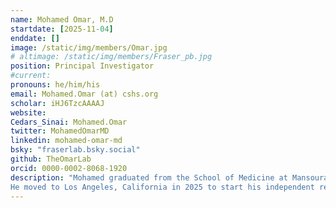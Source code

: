 ```yaml
---
name: Mohamed Omar, M.D
startdate: [2025-11-04]
enddate: []
image: /static/img/members/Omar.jpg
# altimage: /static/img/members/Fraser_pb.jpg
position: Principal Investigator
#current:
pronouns: he/him/his
email: Mohamed.Omar (at) cshs.org
scholar: iHJ6TzcAAAAJ
website:
Cedars_Sinai: Mohamed.Omar
twitter: MohamedOmarMD
linkedin: mohamed-omar-md
bsky: "fraserlab.bsky.social"
github: TheOmarLab
orcid: 0000-0002-8068-1920
description: "Mohamed graduated from the School of Medicine at Mansoura University, Egypt. He recieved postdoctoral training in Computational Genomics at [Johns Hopkins University School of Medicine](https://www.hopkinsmedicine.org/) and in Computational Pathology from [Weill Medical College of Cornell University](https://weill.cornell.edu/) in the Lab of [Dr. Luigi Marchionni](https://vivo.weill.cornell.edu/display/cwid-lum4003).
He moved to Los Angeles, California in 2025 to start his independent research lab in the [Department of Computational Biomedicine](https://www.cedars-sinai.edu/health-sciences-university/research/departments-institutes/computational-biomedicine.html) at [Cedars-Sinai](https://www.cedars-sinai.org/home.html)."
---
```

